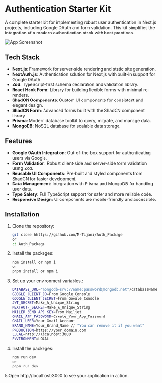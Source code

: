 # Authentication Starter Kit

A complete starter kit for implementing robust user authentication in Next.js projects, including Google OAuth and form validation. This kit simplifies the integration of a modern authentication stack with best practices.

![App Screenshot](https://i.ibb.co/LhKyQ80/1.png)

## Tech Stack

- **Next.js**: Framework for server-side rendering and static site generation.
- **NextAuth.js**: Authentication solution for Next.js with built-in support for Google OAuth.
- **Zod**: TypeScript-first schema declaration and validation library.
- **React Hook Form**: Library for building flexible forms with minimal re-renders.
- **ShadCN Components**: Custom UI components for consistent and elegant design.
- **ShadCN Form**: Advanced forms built with the ShadCN component library.
- **Prisma**: Modern database toolkit to query, migrate, and manage data.
- **MongoDB**: NoSQL database for scalable data storage.

## Features

- **Google OAuth Integration**: Out-of-the-box support for authenticating users via Google.
- **Form Validation**: Robust client-side and server-side form validation using Zod.
- **Reusable UI Components**: Pre-built and styled components from ShadCN for faster development.
- **Data Management**: Integration with Prisma and MongoDB for handling user data.
- **Type Safety**: Full TypeScript support for safer and more reliable code.
- **Responsive Design**: UI components are mobile-friendly and accessible.

## Installation

1. Clone the repository:

   ```bash
   git clone hhttps://github.com/M-Tijani/Auth_Package
   or
   cd Auth_Package
   ```

2. Install the packeges:

   ```bash
   npm install or npm i
   or
   pnpm install or npm i
   ```

3. Set up your environment variables.:

   ```bash
   DATABASE_URL="mongodb+srv://name:password@mongodb.net"/databaseName?retryWrites=true&w=majority
   GOOGLE_CLIENT_ID=From_Google_Console
   GOOGLE_CLIENT_SECRET=From_Google_Console
   JWT_SECRET=Make_A_Unique_String
   NEXTAUTH_SECRET=Make_A_Unique_String
   MAILER_SEND_API_KEY=From_Mailjet
   GMAIL_APP_PASSWORD=Create_Your_App_Password
   GMAIL_USER=Your_Gmail_Account
   BRAND_NAME=Your_Brand_Name // "You can remove it if you want"
   PRODUCTION=https://your_domain.com
   LOCAL=http://localhost:3000
   ENVIRONMENT=LOCAL
   ```

4. Install the packeges:

   ```bash
   npm run dev
   or
   pnpm run dev
   ```

5.Open http://localhost:3000 to see your application in action.
